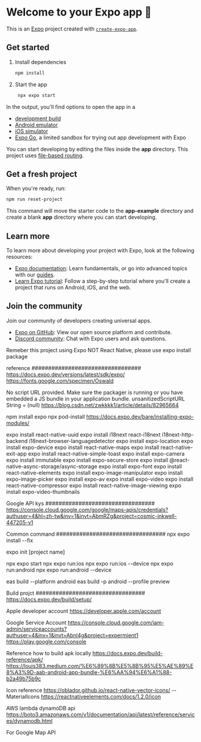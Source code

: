# Welcome to your Expo app 👋

This is an [Expo](https://expo.dev) project created with [`create-expo-app`](https://www.npmjs.com/package/create-expo-app).

## Get started

1. Install dependencies

   ```bash
   npm install
   ```

2. Start the app

   ```bash
    npx expo start
   ```

In the output, you'll find options to open the app in a

- [development build](https://docs.expo.dev/develop/development-builds/introduction/)
- [Android emulator](https://docs.expo.dev/workflow/android-studio-emulator/)
- [iOS simulator](https://docs.expo.dev/workflow/ios-simulator/)
- [Expo Go](https://expo.dev/go), a limited sandbox for trying out app development with Expo

You can start developing by editing the files inside the **app** directory. This project uses [file-based routing](https://docs.expo.dev/router/introduction).

## Get a fresh project

When you're ready, run:

```bash
npm run reset-project
```

This command will move the starter code to the **app-example** directory and create a blank **app** directory where you can start developing.

## Learn more

To learn more about developing your project with Expo, look at the following resources:

- [Expo documentation](https://docs.expo.dev/): Learn fundamentals, or go into advanced topics with our [guides](https://docs.expo.dev/guides).
- [Learn Expo tutorial](https://docs.expo.dev/tutorial/introduction/): Follow a step-by-step tutorial where you'll create a project that runs on Android, iOS, and the web.

## Join the community

Join our community of developers creating universal apps.

- [Expo on GitHub](https://github.com/expo/expo): View our open source platform and contribute.
- [Discord community](https://chat.expo.dev): Chat with Expo users and ask questions.
















Remeber this project using Expo NOT React Native, please use expo install package

reference #################################
https://docs.expo.dev/versions/latest/sdk/expo/
https://fonts.google.com/specimen/Oswald



No script URL provided. Make sure the packager is running or you have embedded a JS bundle in your application bundle. unsanitizedScriptURL String = (null)
https://blog.csdn.net/zwkkkk1/article/details/82965664


npm install expo
npx pod-install
https://docs.expo.dev/bare/installing-expo-modules/

expo install react-native-uuid
expo install i18next react-i18next i18next-http-backend i18next-browser-languagedetector
expo install expo-location
expo install expo-device
expo install react-native-maps
expo install react-native-exit-app
expo install react-native-simple-toast
expo install expo-camera
expo install immutable
expo install expo-secure-store
expo install @react-native-async-storage/async-storage
expo install expo-font
expo install react-native-elements
expo install expo-image-manipulator
expo install expo-image-picker
expo install expo-av
expo install expo-video
expo install react-native-compressor
expo install react-native-image-viewing
expo install expo-video-thumbnails


Google API kys #################################
https://console.cloud.google.com/google/maps-apis/credentials?authuser=4&hl=zh-tw&inv=1&invt=AbmRZg&project=cosmic-inkwell-447205-v1


Common command #################################
npx expo install --fix

expo init [project name]
 
npx expo start
npx expo run:ios
npx expo run:ios --device
npx expo run:android
npx expo run:android --device


eas build --platform android
eas build -p android --profile preview

Build projct #################################
https://docs.expo.dev/build/setup/

Apple developer account
https://developer.apple.com/account

Google Service Account
https://console.cloud.google.com/iam-admin/serviceaccounts?authuser=4&inv=1&invt=Abnl4g&project=expermient1
https://play.google.com/console

Reference how to build apk locally
https://docs.expo.dev/build-reference/apk/
https://louis383.medium.com/%E6%89%8B%E5%8B%95%E5%AE%89%E8%A3%9D-aab-android-app-bundle-%E6%AA%94%E6%A1%88-b2a49b75b9c


Icon reference
https://oblador.github.io/react-native-vector-icons/     -- MaterialIcons
https://reactnativeelements.com/docs/1.2.0/icon


AWS lambda dynamoDB api 
https://boto3.amazonaws.com/v1/documentation/api/latest/reference/services/dynamodb.html



For Google Map API
<meta-data android:name="com.google.android.geo.API_KEY" android:value="AIzaSyCXqRaSu_Fknq7r9gJtm4jE9qDZ71YTa_E"/>